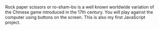 Rock paper scissors or ro-sham-bo is a well known worldwide variation of the Chinese game introduced in the 17th century. You will play against the computer using buttons on the screen. This is also my first JavaScript project.